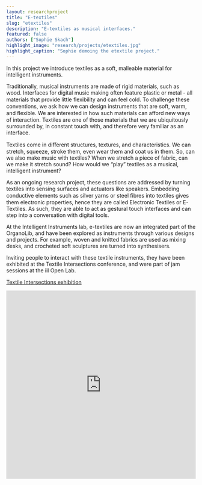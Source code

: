 ```yaml
---
layout: researchproject
title: "E-textiles"
slug: "etextiles"
description: "E-textiles as musical interfaces."
featured: false
authors: ["Sophie Skach"]
highlight_image: "research/projects/etextiles.jpg"
highlight_caption: "Sophie demoing the etextile project."
---
```


<script>
  import CaptionedImage from "../../components/Images/CaptionedImage.svelte"
</script>

In this project we introduce textiles as a soft, malleable material for intelligent instruments.

Traditionally, musical instruments are made of rigid materials, such as wood. Interfaces for digital music making often feature plastic or metal - all materials that provide little ﬂexibility and can feel cold. To challenge these conventions, we ask how we can design instruments that are soft, warm, and ﬂexible. We are interested in how such materials can afford new ways of interaction. Textiles are one of those materials that we are ubiquitously surrounded by, in constant touch with, and therefore very familiar as an interface. 

Textiles come in diﬀerent structures, textures, and characteristics. We can stretch, squeeze, stroke them, even wear them and coat us in them. So, can we also make music with textiles? When we stretch a piece of fabric, can we make it stretch sound? How would we “play” textiles as a musical, intelligent instrument?

<CaptionedImage
  src="research/projects/etextiles1.jpg"
  alt="A picture of Etextiles elements"
  caption="Etextiles a the ii lab"/>

As an ongoing research project, these questions are addressed by turning textiles into sensing surfaces and actuators like speakers. Embedding conductive elements such as silver yarns or steel ﬁbres into textiles gives them electronic properties, hence they are called Electronic Textiles or E-Textiles. As such, they are able to act as gestural touch interfaces and can step into a conversation with digital tools.

<CaptionedImage
  src="research/projects/etextiles2.jpg"
  alt="A picture of Etextiles elements"
  caption="Etextiles a the ii lab"/>

At the Intelligent Instruments lab, e-textiles are now an integrated part of the OrganoLib, and have been explored as instruments through various designs and projects. For example, woven and knitted fabrics are used as mixing desks, and crocheted soft sculptures are turned into synthesisers. 

Inviting people to interact with these textile instruments, they have been exhibited at the Textile Intersections conference, and were part of jam sessions at the iil Open Lab.

[Textile Intersections exhibition](https://www.textile-intersections.com/exhibition)

<CaptionedImage
  src="research/projects/etextiles3.jpg"
  alt="A picture of Etextiles elements"
  caption="Etextiles a the ii lab"/>


<iframe width="100%" height="500" src="https://www.youtube.com/embed/videoseries?si=L40gWJQfoNHjhvOm&amp;list=PLK7FLipUDWEE1DbcmiXQZJ_Az9D3iGMDN" title="YouTube video player" frameborder="0" allow="accelerometer; autoplay; clipboard-write; encrypted-media; gyroscope; picture-in-picture; web-share" allowfullscreen></iframe>
